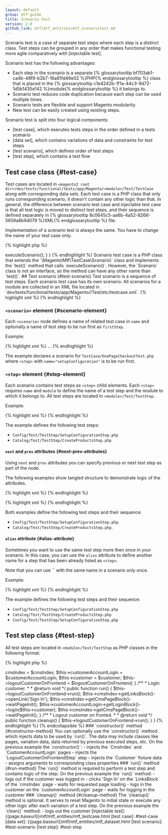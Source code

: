 ```yaml
---
layout: default
group: mtf-guide
title: Scenario test
version: 2.0
github_link: mtf/mtf_entities/mtf_scenariotest.md
---
```


Scenario test is a case of separate test steps where each step is a distinct class. Test steps can be grouped in any order that makes functional testing more agile comparatively with [injectable test].  

Scenario test has the following advantages:

- Each step in the scenario is a separate {% glossarytooltip bf703ab1-ca4b-48f9-b2b7-16a81fd46e02 %}PHP{% endglossarytooltip %} class that is placed in the {% glossarytooltip c1e4242b-1f1a-44c3-9d72-1d5b1435e142 %}module{% endglossarytooltip %} it belongs to.
- Scenario test reduces code duplication because each step can be used multiple times.
- Scenario tests are flexible and support Magento modularity.
- New test can be easily created using existing steps.

Scenario test is split into four logical components:

- [test case], which executes tests steps in the order defined in a tests scenario
- [data set], which contains variations of data and constraints for test steps 
- [test scenario], which defines order of test steps
- [test step], which contains a test flow

## Test case class   {#test-case}

Test cases are located in `<magento2 root dir>/dev/tests/functional/tests/app/Magento/<module>/Test/TestCase` along with corresponding data sets. Each test case is a PHP class that only runs corresponding scenario, it doesn't contain any other logic than that. In general, the difference between scenario test case and injectable test case is that all test logic is moved to distinct test steps, and their sequence is defined separately in {% glossarytooltip 8c0645c5-aa6b-4a52-8266-5659a8b9d079 %}XML{% endglossarytooltip %} file.
 
Implementation of a scenario test is always the same. You have to change the name of your test case only.

{% highlight php %}
<?php

namespace Magento\YourModule\Test\TestCase;

use Magento\Mtf\TestCase\Scenario;

/**
 * Preconditions:
 * 1. ....
 * 2. ....
  *
 * Steps:
 * 1. ....
 * 2. ....
 * 3. ....
 */
class FunctionalityYouWantToTest extends Scenario
{
    /**
     * Runs the scenario test case for functionality you want to test.
     *
     * @return void
     */
    public function test()
    {
        $this->executeScenario();
    }
}

{% endhighlight %}

Scenario test case is a PHP class that extends the `\Magento\Mtf\TestCase\Scenario\` class and implements the `test()` method that calls `executeScenario()`. However, the `Scenario` class is not an interface, so the method can have any other name than `test()`.

## Test scenario    {#test-scenario}
 
Test scenario is a sequence of test steps. Each scenario test case has its own scenario. All scenarios for a module are collected in an XML file located in `<magento2 root dir>dev/tests/functional/tests/app/Magento/<module>/Test/etc/testcase.xml`.

{% highlight xml %}
<?xml version="1.0"?>

<config xmlns:xsi="http://www.w3.org/2001/XMLSchema-instance" xsi:noNamespaceSchemaLocation="../../../../../../vendor/magento/mtf/Magento/Mtf/TestCase/etc/testcase.xsd">
    <scenario name="{name of test case}" firstStep="{name of step to be run first}">
        <step name="{name of test step}" module="{name of the module where the test step is located}" next="{name of test step to be run next}">
        <step name="{name of test step}" module="{name of the module where the test step is located}" next="{name of test step to be run next}">
        <step name="{name of test step}" module="{name of the module where the test step is located}" next="{name of test step to be run next}">
    </scenario>
    <scenario name="{name of test case}" firstStep="{name of step to be run first}">
        <step name="{name of test step}" module="{name of the module where the test step is located}" next="{name of test step to be run next}">
        <step name="{name of test step}" module="{name of the module where the test step is located}" next="{name of test step to be run next}">
        <step name="{name of test step}" module="{name of the module where the test step is located}">
    </scenario>
</config>
{% endhighlight %}

### `<scenario>` element    {#scenario-element}

Each `<scenario>` node defines a name of related test case in `name` and optionally a name of test step to be run first as `firstStep`.

Example:

{% highlight xml %}
<scenario name="OnePageCheckoutTest" firstStep="setupConfiguration">
...
</scenario>
{% endhighlight %}

The example declares a scenario for `TestCase/OnePageCheckoutTest.php` where `<step>` with `name="setupConfiguration"` is to be run first. 

### `<step>` element    {#step-element}

Each scenario contains test steps as `<step>` child elements. Each `<step>` requires `name` and `module` to define the name of a test step and the module to which it belongs to. All test steps are located in `<module>/Test/TestStep`.

Example:

{% highlight xml %}
<step name="setupConfiguration" module="Magento_Config"/>
<step name="createProducts" module="Magento_Catalog"/>
{% endhighlight %}

The example defines the following test steps:
  
* `Config/Test/TestStep/SetupConfigurationStep.php`
* `Catalog/Test/TestStep/CreateProductsStep.php`

#### `next` and `prev` attributes   {#next-prev-attributes}

Using `next` and `prev` attributes you can specify previous or next test step as part of the node.

The following examples show tangled structure to demonstrate logic of the attributes.

{% highlight xml %}
<scenario name="OnePageCheckoutTest" firstStep="setupConfiguration">
    <step name="createProducts" module="Magento_Catalog"/>
    <step name="setupConfiguration" module="Magento_Config" next="createProducts"/>
</scenario>
{% endhighlight %}

{% highlight xml %}
<scenario name="OnePageCheckoutTest" firstStep="setupConfiguration">
    <step name="createProducts" module="Magento_Catalog" prev="setupConfiguration"/>
    <step name="setupConfiguration" module="Magento_Config"/>
</scenario>
{% endhighlight %}

Both examples define the following test steps and their sequence:
  
* `Config/Test/TestStep/SetupConfigurationStep.php`.
* `Catalog/Test/TestStep/CreateProductsStep.php`.

#### `alias` attribute  {#alias-attribute}

Sometimes you want to use the same test step more then once in your scenario. In this case, you can use the `alias` attribute to define another name for a step that has been already listed as `<step>`.
 
<div class="bs-callout bs-callout-info" id="info" markdown="1">
Note that you can use `<step>` with the same name in a scenario only once.
</div>

Example:

{% highlight xml %}
<scenario name="OnePageCheckoutTest" firstStep="setupConfiguration">
    <step name="setupConfiguration" module="Magento_Config" next="createProducts"/>
    <step name="createProducts" module="Magento_Catalog" next="setupConfigurationAfter"/>
    <step name="setupConfigurationAfter" alias="setupConfiguration" module="Magento_Config"/>
</scenario>
{% endhighlight %}

The example defines the following test steps and their sequence:

* `Config/Test/TestStep/SetupConfigurationStep.php`
* `Catalog/Test/TestStep/CreateProductsStep.php`
* `Config/Test/TestStep/SetupConfigurationStep.php`

## Test step class  {#test-step}

All test steps are located in `<module>/Test/TestStep` as PHP classes in the following format:

{% highlight php %}

<?php

namespace Magento\YourModule\Test\TestStep;

use Magento\Mtf\TestStep\TestStepInterface;

class YourTestStep implements TestStepInterface
{
    public function __construct
    (
        // data that are required for this step along with other dependencies.
    ) {
        // all required classes (fixtures, pages, etc.) have to be assigned here.
    };
    
    public function run()
    {
        // logic of the functional test step.
    }
    
    public function cleanup()
    {
        // additional logic to be executed after the test step.
    }
    
}

{% endhighlight %}

A tests step must implement `Magento\Mtf\TestStep\TestStepInterface` and define:

 - constructor (optional)
 - public method `run()` (required)
 - public method `cleanup()` (optional)
 
Let's see a test step on the example with `Magento\Customer\Test\TestStep\LoginCustomerOnFrontendStep`.
 
 {% collapsible Show/hide example %}
 
 {% highlight php %}
 <?php
 /**
  * Copyright © 2016 Magento. All rights reserved.
  * See COPYING.txt for license details.
  */
 
 namespace Magento\Customer\Test\TestStep;
 
 use Magento\Cms\Test\Page\CmsIndex;
 use Magento\Customer\Test\Fixture\Customer;
 use Magento\Customer\Test\Page\CustomerAccountLogin;
 use Magento\Mtf\TestStep\TestStepInterface;
 
 /**
  * Login customer on frontend.
  */
 class LoginCustomerOnFrontendStep implements TestStepInterface
 {
     /**
      * Customer fixture.
      *
      * @var Customer
      */
     protected $customer;
 
     /**
      * Cms index page.
      *
      * @var CmsIndex
      */
     protected $cmsIndex;
 
     /**
      * Customer login page.
      *
      * @var CustomerAccountLogin
      */
     protected $customerAccountLogin;
 
     /**
      * Logout customer on frontend step.
      *
      * @var LogoutCustomerOnFrontendStep
      */
     protected $logoutCustomerOnFrontend;
 
     /**
      * @constructor
      * @param CmsIndex $cmsIndex
      * @param CustomerAccountLogin $customerAccountLogin
      * @param LogoutCustomerOnFrontendStep $logoutCustomerOnFrontend
      * @param Customer $customer
      */
     public function __construct(
         CmsIndex $cmsIndex,
         CustomerAccountLogin $customerAccountLogin,
         LogoutCustomerOnFrontendStep $logoutCustomerOnFrontend,
         Customer $customer
     ) {
         $this->cmsIndex = $cmsIndex;
         $this->customerAccountLogin = $customerAccountLogin;
         $this->customer = $customer;
         $this->logoutCustomerOnFrontend = $logoutCustomerOnFrontend;
     }
 
     /**
      * Login customer.
      *
      * @return void
      */
     public function run()
     {
         $this->logoutCustomerOnFrontend->run();
         $this->cmsIndex->getLinksBlock()->openLink('Sign In');
         $this->cmsIndex->getCmsPageBlock()->waitPageInit();
         $this->customerAccountLogin->getLoginBlock()->login($this->customer);
         $this->cmsIndex->getCmsPageBlock()->waitPageInit();
     }
 
     /**
      * Logout customer on fronted.
      *
      * @return void
      */
     public function cleanup()
     {
         $this->logoutCustomerOnFrontend->run();
     }
 }
 {% endhighlight %}
 {% endcollapsible %}
 
### `constructor()` method  {#constructor-method}

You can optionally use the `constructor()` method which injects data to be used by `run()`. The data may include classes like pages, variation data, data returned by previous executed steps, etc.

On the previous example the `constructor()`:

- injects the `CmsIndex` and `CustomerAccountLogin` pages
- injects the `LogoutCustomerOnFrontendStep` step
- injects the `Customer` fixture data
- assigns arguments to corresponding class properties

### `run()` method  {#run-method}

The `run()` method is required to perform a test step and contains logic of the step.

On the previous example the `run()` method:

- logs out if the customer was logged in
- clicks 'Sign In' on the `LinksBlock` of the `cmsIndex` page
- waits for requested page loading
- logs in the customer on the `customerAccountLogin` page
- waits for logging in the customer

### `cleanup()` method  {#cleanup-method}

The `cleanup()` method is optional. It serves to reset Magento to initial state or execute any other logic after each variation of a test step.

On the previous example the `clean()` method:

- logs out the customer

<!-- LINKS DEFINITIONS -->

[injectable test]: {{page.baseurl}}mtf/mtf_entities/mtf_testcase.html
[test case]: #test-case
[data set]: {{page.baseurl}}mtf/mtf_entities/mtf_dataset.html
[test scenario]: #test-scenario
[test step]: #test-step
